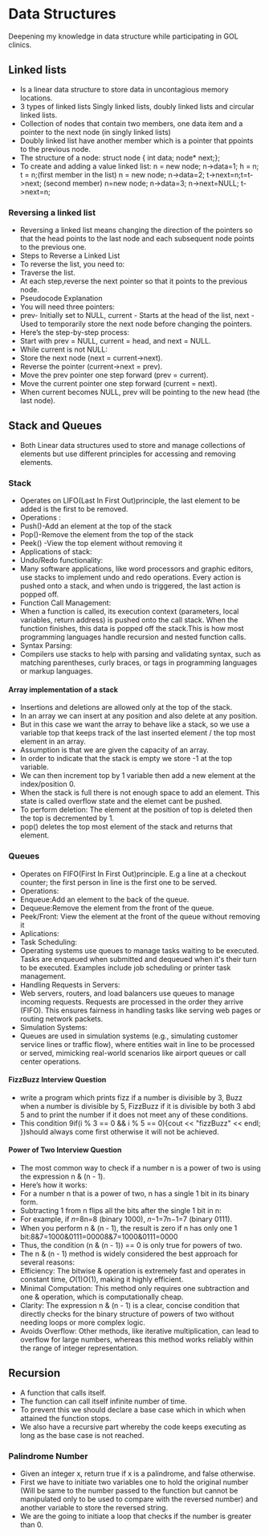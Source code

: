 # Data Structures
Deepening my knowledge in data structure while participating in GOL clinics.

## Linked lists
- Is a linear data structure to store data in uncontagious memory locations.
- 3 types of linked lists Singly linked lists, doubly linked lists and circular linked lists.
- Collection of nodes that contain two members, one data item and a pointer to the next node (in singly linked lists)
- Doubly linked list have another member which is a pointer that ppoints to the previous node.
- The structure of a node: struct node { int data; node* next;};
- To create and adding a value linked list: n = new node; n->data=1; h = n; t = n;(first member in the list) n = new node; n->data=2; t->next=n;t=t->next; (second member) n=new node; n->data=3;  n->next=NULL; t->next=n;
### Reversing a linked list
- Reversing a linked list means changing the direction of the pointers so that the head points to the last node and each subsequent node points to the previous one.
- Steps to Reverse a Linked List
- To reverse the list, you need to:
- Traverse the list.
- At each step,reverse the next pointer so that it points to the previous node.
- Pseudocode Explanation
- You will need three pointers:
- prev- Initially set to NULL, current - Starts at the head of the list, next - Used to temporarily store the next node before changing the pointers.
- Here’s the step-by-step process:
- Start with prev = NULL, current = head, and next = NULL.
- While current is not NULL:
- Store the next node (next = current->next).
- Reverse the pointer (current->next = prev).
- Move the prev pointer one step forward (prev = current).
- Move the current pointer one step forward (current = next).
- When current becomes NULL, prev will be pointing to the new head (the last node).

## Stack and Queues
- Both Linear data structures used to store and manage collections of elements but use different principles for accessing and removing elements.
### Stack
- Operates on LIFO(Last In First Out)principle, the last element to be added is the first to be removed.
- Operations :
- Push()-Add an element at the top of the stack
- Pop()-Remove the element from the top of the stack
- Peek() -View the top element without removing it
- Applications of stack:
- Undo/Redo functionality:
- Many software applications, like word processors and graphic editors, use stacks to implement undo and redo operations. Every action is pushed onto a stack, and when undo is triggered, the last action is popped off.
- Function Call Management:
- When a function is called, its execution context (parameters, local variables, return address) is pushed onto the call stack. When the function finishes, this data is popped off the stack.This is how most programming languages handle recursion and nested function calls.
- Syntax Parsing:
- Compilers use stacks to help with parsing and validating syntax, such as matching parentheses, curly braces, or tags in programming languages or markup languages.
#### Array implementation of a stack
- Insertions and deletions are allowed only at the top of the stack.
- In an array we can insert at any position and also delete at any position.
- But in this case we want the array to behave like a stack, so we use a variable top that keeps track of the last inserted element / the top most element in an array.
- Assumption is that we are given the capacity of an array.
- In order to indicate that the stack is empty we store -1 at the top variable.
- We can then increment top by 1 variable then add a new element at the index/position 0.
- When the stack is full  there is not enough space to add an element. This state is called overflow state and the elemet cant be pushed.
- To perform deletion: The element at the position of top is deleted then the top is decremented by 1.
- pop() deletes the top most element of the stack and returns that element.
  
### Queues
- Operates on FIFO(First In First Out)principle. E.g a line at a checkout counter; the first person in line is the first one to be served.
- Operations:
- Enqueue:Add an element to the back of the queue.
- Dequeue:Remove the element from the front of the queue.
- Peek/Front: View the element at the front of the queue without removing it
- Aplications:
- Task Scheduling:
- Operating systems use queues to manage tasks waiting to be executed. Tasks are enqueued when submitted and dequeued when it's their turn to be executed. Examples include job scheduling or printer task management.
- Handling Requests in Servers:
- Web servers, routers, and load balancers use queues to manage incoming requests. Requests are processed in the order they arrive (FIFO). This ensures fairness in handling tasks like serving web pages or routing network packets.
- Simulation Systems:
- Queues are used in simulation systems (e.g., simulating customer service lines or traffic flow), where entities wait in line to be processed or served, mimicking real-world scenarios like airport queues or call center operations.

#### FizzBuzz Interview Question
- write a program which prints fizz if a number is divisible by 3, Buzz when a number is divisible by 5, FizzBuzz if it is divisible by both 3 abd 5 and to print the number if it does not meet any of these conditions.
- This condition 9if(i % 3 == 0 && i % 5 == 0){cout << "fizzBuzz" << endl; })should always come first otherwise it will not be achieved.

#### Power of Two Interview Question
- The most common way to check if a number n is a power of two is using the expression n & (n - 1).
- Here’s how it works:
- For a number n that is a power of two, n has a single 1 bit in its binary form.
- Subtracting 1 from n flips all the bits after the single 1 bit in n:
- For example, if 𝑛=8n=8 (binary 1000), 𝑛−1=7n−1=7 (binary 0111).
- When you perform n & (n - 1), the result is zero if n has only one 1 bit:8&7=1000&0111=00008&7=1000&0111=0000
- Thus, the condition (n & (n - 1)) == 0 is only true for powers of two.
- The n & (n - 1) method is widely considered the best approach for several reasons:
- Efficiency: The bitwise & operation is extremely fast and operates in constant time, 𝑂(1)O(1), making it highly efficient.
- Minimal Computation: This method only requires one subtraction and one & operation, which is computationally cheap.
- Clarity: The expression n & (n - 1) is a clear, concise condition that directly checks for the binary structure of powers of two without needing loops or more complex logic.
- Avoids Overflow: Other methods, like iterative multiplication, can lead to overflow for large numbers, whereas this method works reliably within the range of integer representation.

## Recursion
- A function that calls itself.
- The function can call itself infinite number of time.
- To prevent this we should declare a base case which in which when attained the function stops.
- We also have a recursive part whereby the code keeps executing as long as the base case is not reached.

### Palindrome Number 
- Given an integer x, return true if x is a palindrome, and false otherwise.
- First we have to initiate two variables one to hold the original number (Will be same to the number passed to the function but cannot be manipulated only to be used to compare with the reversed number) and another variable to store the reversed string.
- We are the going to initiate a loop that checks if the number is greater than 0.
